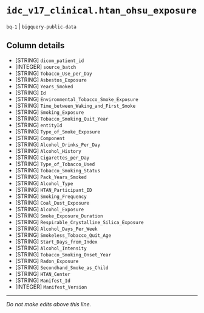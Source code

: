 # `idc_v17_clinical.htan_ohsu_exposure`
`bq-1` | `bigquery-public-data`

## Column details
* [STRING]    `dicom_patient_id`
* [INTEGER]   `source_batch`
* [STRING]    `Tobacco_Use_per_Day`
* [STRING]    `Asbestos_Exposure`
* [STRING]    `Years_Smoked`
* [STRING]    `Id`
* [STRING]    `Environmental_Tobacco_Smoke_Exposure`
* [STRING]    `Time_between_Waking_and_First_Smoke`
* [STRING]    `Smoking_Exposure`
* [STRING]    `Tobacco_Smoking_Quit_Year`
* [STRING]    `entityId`
* [STRING]    `Type_of_Smoke_Exposure`
* [STRING]    `Component`
* [STRING]    `Alcohol_Drinks_Per_Day`
* [STRING]    `Alcohol_History`
* [STRING]    `Cigarettes_per_Day`
* [STRING]    `Type_of_Tobacco_Used`
* [STRING]    `Tobacco_Smoking_Status`
* [STRING]    `Pack_Years_Smoked`
* [STRING]    `Alcohol_Type`
* [STRING]    `HTAN_Participant_ID`
* [STRING]    `Smoking_Frequency`
* [STRING]    `Coal_Dust_Exposure`
* [STRING]    `Alcohol_Exposure`
* [STRING]    `Smoke_Exposure_Duration`
* [STRING]    `Respirable_Crystalline_Silica_Exposure`
* [STRING]    `Alcohol_Days_Per_Week`
* [STRING]    `Smokeless_Tobacco_Quit_Age`
* [STRING]    `Start_Days_from_Index`
* [STRING]    `Alcohol_Intensity`
* [STRING]    `Tobacco_Smoking_Onset_Year`
* [STRING]    `Radon_Exposure`
* [STRING]    `Secondhand_Smoke_as_Child`
* [STRING]    `HTAN_Center`
* [STRING]    `Manifest_Id`
* [INTEGER]   `Manifest_Version`

-------------------------------------------------------------------------------
*Do not make edits above this line.*
